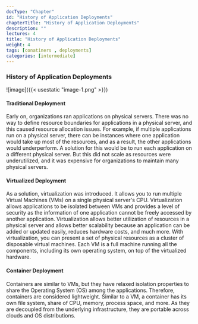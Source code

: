 ```yaml
---
docType: "Chapter"
id: "History of Application Deployments"
chapterTitle: "History of Application Deployments"
description: ""
lectures: 4
title: "History of Application Deployments"
weight: 4
tags: [conatiners , deployments]
categories: [intermediate]
---
```


### **History of Application Deployments**

![image]({{< usestatic "image-1.png" >}})

#### **Traditional Deployment**

Early on, organizations ran applications on physical servers. There was no way to define resource boundaries for applications in a physical server, and this caused resource allocation issues. For example, if multiple applications run on a physical server, there can be instances where one application would take up most of the resources, and as a result, the other applications would underperform. A solution for this would be to run each application on a different physical server. But this did not scale as resources were underutilized, and it was expensive for organizations to maintain many physical servers.

#### **Virtualized Deployment**

As a solution, virtualization was introduced. It allows you to run multiple Virtual Machines (VMs) on a single physical server's CPU. Virtualization allows applications to be isolated between VMs and provides a level of security as the information of one application cannot be freely accessed by another application. Virtualization allows better utilization of resources in a physical server and allows better scalability because an application can be added or updated easily, reduces hardware costs, and much more. With virtualization, you can present a set of physical resources as a cluster of disposable virtual machines. Each VM is a full machine running all the components, including its own operating system, on top of the virtualized hardware.

#### **Container Deployment**

Containers are similar to VMs, but they have relaxed isolation properties to share the Operating System (OS) among the applications. Therefore, containers are considered lightweight. Similar to a VM, a container has its own file system, share of CPU, memory, process space, and more. As they are decoupled from the underlying infrastructure, they are portable across clouds and OS distributions.
